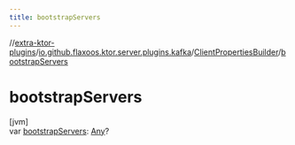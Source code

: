 ```yaml
---
title: bootstrapServers
---
```


//[extra-ktor-plugins](../../../index.md)/[io.github.flaxoos.ktor.server.plugins.kafka](../index.md)/[ClientPropertiesBuilder](index.md)/[bootstrapServers](bootstrap-servers.md)

# bootstrapServers

[jvm]\
var [bootstrapServers](bootstrap-servers.md): [Any](https://kotlinlang.org/api/latest/jvm/stdlib/kotlin/-any/index.md)?




